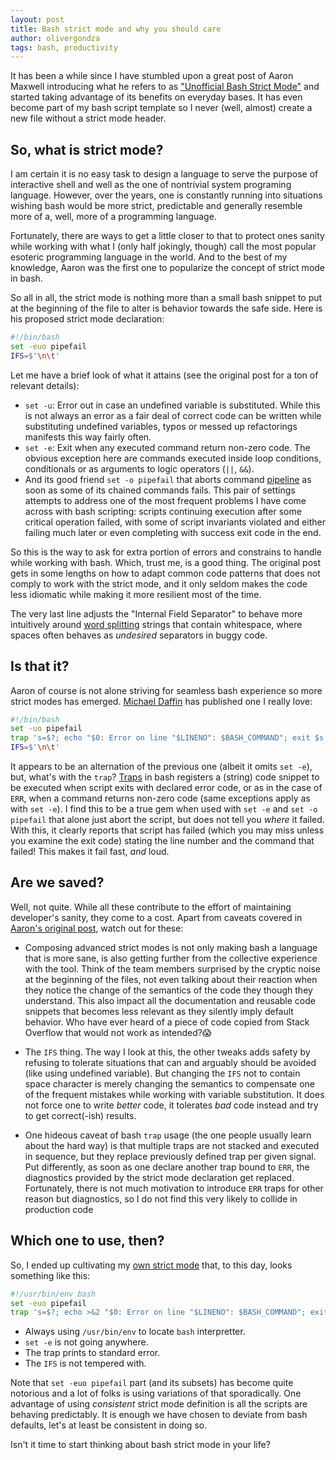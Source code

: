 ```yaml
---
layout: post
title: Bash strict mode and why you should care
author: olivergondza
tags: bash, productivity
---
```


It has been a while since I have stumbled upon a great post of Aaron Maxwell introducing
what he refers to as ["Unofficial Bash Strict Mode"](http://redsymbol.net/articles/unofficial-bash-strict-mode/)
and started taking advantage
of its benefits on everyday bases. It has even become part of my bash script
template so I never (well, almost) create a new file without a strict mode header.

## So, what is strict mode?

I am certain it is no easy task to design a language to serve the purpose of
interactive shell and well as the one of nontrivial system programing language. However,
over the years, one is constantly running into situations wishing bash would be more
strict, predictable and generally resemble more of a, well, more of a programming language.

Fortunately, there are ways to get a little closer to that to protect ones sanity
while working with what I (only half jokingly, though) call the most popular esoteric
programming language in the world. And to the best of my knowledge, Aaron was the
first one to popularize the concept of strict mode in bash.

So all in all, the strict mode is nothing more than a small bash snippet to put at
the beginning of the file to alter is behavior towards the safe side. Here is his
proposed strict mode declaration:

```bash
#!/bin/bash
set -euo pipefail
IFS=$'\n\t'
```

Let me have a brief look of what it attains (see the original post for a ton of
relevant details):

- `set -u`: Error out in case an undefined variable is substituted. While this is
not always an error as a fair deal of correct code can be written while substituting undefined
variables, typos or messed up refactorings manifests this way fairly often.
- `set -e`: Exit when any executed command return non-zero code. The obvious exception
here are commands executed inside loop conditions, conditionals or as arguments
to logic operators (`||`, `&&`).
- And its good friend `set -o pipefail` that aborts command [pipeline](https://www.gnu.org/software/bash/manual/html_node/Pipelines.html) as soon as some of its chained commands fails. This pair of settings attempts to address one of
the most frequent problems I have come across with bash scripting: scripts continuing execution
after some critical operation failed, with some of script invariants violated and
either failing much later or even completing with success exit code in the end.

So this is the way to ask for extra portion of errors and constrains to handle
while working with bash. Which, trust me, is a good thing. The original post gets
in some lengths on how to adapt common code patterns that does not
comply to work with the strict mode, and it only seldom makes the code less idiomatic
while making it more resilient most of the time.

The very last line adjusts the "Internal Field Separator" to behave more intuitively
around [word splitting](https://www.gnu.org/software/bash/manual/html_node/Word-Splitting.html)
strings that contain whitespace, where spaces often behaves as _undesired_
separators in buggy code.

## Is that it?

Aaron of course is not alone striving for seamless bash experience so more strict
modes has emerged. [Michael Daffin](https://disconnected.systems/blog/another-bash-strict-mode/)
has published one I really love:

```bash
#!/bin/bash
set -uo pipefail
trap 's=$?; echo "$0: Error on line "$LINENO": $BASH_COMMAND"; exit $s' ERR
IFS=$'\n\t'
```

It appears to be an alternation of the previous one (albeit it omits `set -e`),
but, what's with the `trap`? [Traps](http://tldp.org/LDP/Bash-Beginners-Guide/html/sect_12_02.html)
in bash registers a (string) code snippet to be executed when script exits with
declared error code, or as in the case of `ERR`, when a command returns non-zero
code (same exceptions apply as with `set -e`). I find this to be a true gem when used with `set -e` and `set -o pipefail` that
alone just abort the script, but does not tell you _where_ it failed. With this, it clearly reports that script
has failed (which you may miss unless you examine the exit code) stating the line number and the command
that failed! This makes it fail fast, _and_ loud.

## Are we saved?

Well, not quite. While all these contribute to the effort of maintaining developer's
sanity, they come to a cost. Apart from caveats covered in [Aaron's original post](http://redsymbol.net/articles/unofficial-bash-strict-mode/),
watch out for these:

- Composing advanced strict modes is not only making bash a language that is more sane, is also getting further
from the collective experience with the tool. Think of the team members surprised
by the cryptic noise at the beginning of the files, not even talking about their
reaction when they notice the change of the semantics of the code they though they
understand. This also impact all the documentation and reusable code snippets that
becomes less relevant as they silently imply default behavior. Who have ever heard of
a piece of code copied from Stack Overflow that would not work as intended?😱

- The `IFS` thing. The way I look at this, the other tweaks adds safety by refusing
to tolerate situations that can and arguably should be avoided (like using undefined
variable). But changing the `IFS` not to contain space character is merely changing
the semantics to compensate one of the frequent mistakes while working with
variable substitution. It does not force one to write _better_ code, it tolerates
_bad_ code instead and try to get correct(-ish) results.

- One hideous caveat of bash `trap` usage (the one people usually learn about the
hard way) is that multiple traps are not stacked and executed in sequence, but they
replace previously defined trap per given signal. Put differently, as soon
as one declare another trap bound to `ERR`, the diagnostics provided by the strict
mode declaration get replaced. Fortunately, there is not much motivation to introduce
`ERR` traps for other reason but diagnostics, so I do not find this very likely
to collide in production code

## Which one to use, then?

So, I ended up cultivating my [own strict mode](https://github.com/olivergondza/bash-strict-mode)
that, to this day, looks something like this:

```bash
#!/usr/bin/env bash
set -euo pipefail
trap 's=$?; echo >&2 "$0: Error on line "$LINENO": $BASH_COMMAND"; exit $s' ERR
```


- Always using `/usr/bin/env` to locate `bash` interpretter.
- `set -e` is not going anywhere.
- The trap prints to standard error.
- The `IFS` is not tempered with.

Note that `set -euo pipefail` part (and its subsets) has become quite notorious
and a lot of folks is using variations of that sporadically. One advantage of
using _consistent_ strict mode definition is all the scripts are behaving predictably.
It is enough we have chosen to deviate from bash defaults, let's at least be consistent in doing so.

Isn't it time to start thinking about bash strict mode in your life?
